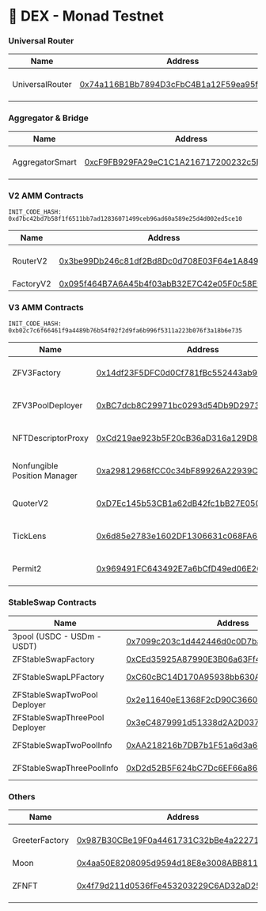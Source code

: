 # 🧪 DEX - Monad Testnet

### Universal Router

<table data-full-width="false"><thead><tr><th>Name</th><th>Address</th><th>Owner</th></tr></thead><tbody><tr><td>UniversalRouter</td><td><a href="https://testnet.monadexplorer.com/address/0x74a116B1Bb7894D3cFbC4B1a12F59ea95f3FFf81?tab=Transaction">0x74a116B1Bb7894D3cFbC4B1a12F59ea95f3FFf81</a></td><td><a href="https://app.safe.global/settings/setup?safe=zksync:0x0D64C4eb0547C1F51b78Fb1A53583dC9042238C0">Multisig Core Wallet</a></td></tr></tbody></table>

### Aggregator & Bridge

<table data-full-width="false"><thead><tr><th>Name</th><th>Address</th><th>Owner</th></tr></thead><tbody><tr><td>AggregatorSmart </td><td><a href="https://testnet.monadexplorer.com/address/0xcF9FB929FA29eC1C1A216717200232c5B0C3d744">0xcF9FB929FA29eC1C1A216717200232c5B0C3d744</a></td><td><a href="https://app.safe.global/settings/setup?safe=zksync:0x0D64C4eb0547C1F51b78Fb1A53583dC9042238C0">Multisig Core Wallet</a></td></tr></tbody></table>

### V2 AMM Contracts

`INIT_CODE_HASH: 0xd7bc42bd7b58f1f6511bb7ad12836071499ceb96ad60a589e25d4d002ed5ce10`

<table data-full-width="false"><thead><tr><th>Name</th><th>Address</th><th>Owner</th></tr></thead><tbody><tr><td>RouterV2</td><td><a href="https://testnet.monadexplorer.com/address/0x3be99Db246c81df2Bd8Dc0d708E03F64e1A84917">0x3be99Db246c81df2Bd8Dc0d708E03F64e1A84917</a></td><td>No contract owner</td></tr><tr><td>FactoryV2</td><td><a href="https://testnet.monadexplorer.com/address/0x095f464B7A6A45b4f03abB32E7C42e05F0c58E9b">0x095f464B7A6A45b4f03abB32E7C42e05F0c58E9b</a></td><td>Deployer</td></tr></tbody></table>

### V3 AMM Contracts

`INIT_CODE_HASH: 0xb02c7c6f66461f9a4489b76b54f02f2d9fa6b996f5311a223b076f3a18b6e735`

<table data-full-width="false"><thead><tr><th>Name</th><th>Address</th><th>Owner</th></tr></thead><tbody><tr><td>ZFV3Factory</td><td><a href="https://testnet.monadexplorer.com/address/0x14df23F5DFC0d0Cf781fBc552443ab9FF33Bb9d4">0x14df23F5DFC0d0Cf781fBc552443ab9FF33Bb9d4</a></td><td><a href="https://app.safe.global/settings/setup?safe=zksync:0x0D64C4eb0547C1F51b78Fb1A53583dC9042238C0">Multisig Core Wallet</a></td></tr><tr><td>ZFV3PoolDeployer</td><td><a href="https://testnet.monadexplorer.com/address/0xBC7dcb8C29971bc0293d54Db9D29738c7ae09964">0xBC7dcb8C29971bc0293d54Db9D29738c7ae09964</a></td><td>No contract owner</td></tr><tr><td>NFTDescriptorProxy</td><td><a href="https://testnet.monadexplorer.com/address/0xCd219ae923b5F20cB36aD316a129D8F9015D1822">0xCd219ae923b5F20cB36aD316a129D8F9015D1822</a></td><td>No contract owner</td></tr><tr><td>Nonfungible Position Manager</td><td><a href="https://testnet.monadexplorer.com/address/0xa29812968fCC0c34bF89926A22939CafCe02C639?tab=Transaction">0xa29812968fCC0c34bF89926A22939CafCe02C639</a></td><td>No contract owner</td></tr><tr><td>QuoterV2</td><td><a href="https://testnet.monadexplorer.com/address/0xD7Ec145b53CB1a62dB42fc1bB27E050d8b835d8F">0xD7Ec145b53CB1a62dB42fc1bB27E050d8b835d8F</a></td><td>No contract owner</td></tr><tr><td>TickLens</td><td><a href="https://testnet.monadexplorer.com/address/0x6d85e2783e1602DF1306631c068FA6870C5459d5">0x6d85e2783e1602DF1306631c068FA6870C5459d5</a></td><td>No contract owner</td></tr><tr><td>Permit2</td><td><a href="https://testnet.monadexplorer.com/address/0x969491FC643492E7a6bCfD49ed06E20Bc9B98C53">0x969491FC643492E7a6bCfD49ed06E20Bc9B98C53</a></td><td>No contract owner</td></tr></tbody></table>

### StableSwap Contracts

<table data-full-width="false"><thead><tr><th>Name</th><th>Address</th><th>Owner</th></tr></thead><tbody><tr><td>3pool (USDC - USDm - USDT)</td><td><a href="https://testnet.monadexplorer.com/address/0x7099c203c1d442446d0c0D7ba95b77B6c70d1954">0x7099c203c1d442446d0c0D7ba95b77B6c70d1954</a></td><td>No contract owner</td></tr><tr><td>ZFStableSwapFactory</td><td><a href="https://testnet.monadexplorer.com/address/0xCEd35925A87990E3B06a63Ff4Dae82E159ceDA27?tab=Transaction">0xCEd35925A87990E3B06a63Ff4Dae82E159ceDA27</a></td><td>Deployer</td></tr><tr><td>ZFStableSwapLPFactory </td><td><a href="https://testnet.monadexplorer.com/address/0xC60cBC14D170A95938bb630AE78a8306dd7cF120">0xC60cBC14D170A95938bb630AE78a8306dd7cF120</a></td><td><a href="https://era.zksync.network/address/0xc93397F26886daB0d752C86612C78dbd2C1d5a59#code">ZFStableSwap Factory </a></td></tr><tr><td>ZFStableSwapTwoPool Deployer</td><td><a href="https://testnet.monadexplorer.com/address/0x2e11640eE1368F2cD90C36607760a274a30094F5">0x2e11640eE1368F2cD90C36607760a274a30094F5</a></td><td><a href="https://era.zksync.network/address/0xc93397F26886daB0d752C86612C78dbd2C1d5a59#code">ZFStableSwap Factory</a></td></tr><tr><td>ZFStableSwapThreePool Deployer</td><td><a href="https://testnet.monadexplorer.com/address/0x3eC4879991d51338d2A2D037f4DaD439570Cf971">0x3eC4879991d51338d2A2D037f4DaD439570Cf971</a></td><td><a href="https://era.zksync.network/address/0xc93397F26886daB0d752C86612C78dbd2C1d5a59#code">ZFStableSwap Factory</a></td></tr><tr><td>ZFStableSwapTwoPoolInfo</td><td><a href="https://testnet.monadexplorer.com/address/0xAA218216b7DB7b1F51a6d3a615D9470c86E29219">0xAA218216b7DB7b1F51a6d3a615D9470c86E29219</a></td><td>No contract owner</td></tr><tr><td>ZFStableSwapThreePoolInfo</td><td><a href="https://testnet.monadexplorer.com/address/0xD2d52B5F624bC7Dc6EF66a86F833cF93524f99fD">0xD2d52B5F624bC7Dc6EF66a86F833cF93524f99fD</a></td><td>No contract owner</td></tr></tbody></table>



### Others

<table data-full-width="false"><thead><tr><th>Name</th><th>Address</th><th>Owner</th></tr></thead><tbody><tr><td>GreeterFactory</td><td><a href="https://testnet.monadexplorer.com/address/0x987B30CBe19F0a4461731C32bBe4a22271ec0D57">0x987B30CBe19F0a4461731C32bBe4a22271ec0D57</a></td><td>No contract owner</td></tr><tr><td>Moon</td><td><a href="https://testnet.monadexplorer.com/token/0x4aa50E8208095d9594d18E8e3008ABB811125dCE">0x4aa50E8208095d9594d18E8e3008ABB811125dCE</a></td><td>Deployer</td></tr><tr><td>ZFNFT</td><td><a href="https://testnet.monadexplorer.com/token/0x4f79d211d0536fFe453203229C6AD32aD25681e8?tab=Contract">0x4f79d211d0536fFe453203229C6AD32aD25681e8</a></td><td>No contract owner</td></tr></tbody></table>
